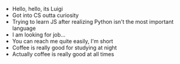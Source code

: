 - Hello, hello, its Luigi
- Got into CS outta curiosity
- Trying to learn JS after realizing Python isn't the most important language
- I am looking for job...
- You can reach me quite easily, I'm short
- Coffee is really good for studying at night
- Actually coffee is really good at all times


